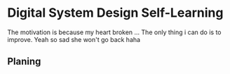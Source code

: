 # Digital System Design Self-Learning
The motivation is because my heart broken ... The only thing i can do is to improve. Yeah so sad she won't go back haha
## Planing
